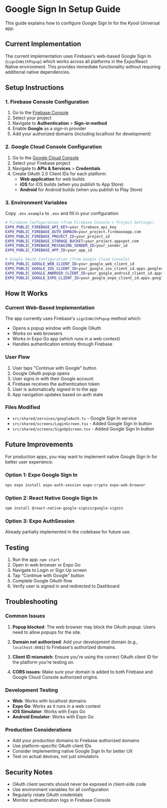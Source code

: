 # Google Sign In Setup Guide

This guide explains how to configure Google Sign In for the Kyool Universal app.

## Current Implementation

The current implementation uses Firebase's web-based Google Sign In (`signInWithPopup`) which works across all platforms in the Expo/React Native environment. This provides immediate functionality without requiring additional native dependencies.

## Setup Instructions

### 1. Firebase Console Configuration

1. Go to the [Firebase Console](https://console.firebase.google.com/)
2. Select your project
3. Navigate to **Authentication** > **Sign-in method**
4. Enable **Google** as a sign-in provider
5. Add your authorized domains (including localhost for development)

### 2. Google Cloud Console Configuration

1. Go to the [Google Cloud Console](https://console.cloud.google.com/)
2. Select your Firebase project
3. Navigate to **APIs & Services** > **Credentials**
4. Create OAuth 2.0 Client IDs for each platform:
   - **Web application** for web builds
   - **iOS** for iOS builds (when you publish to App Store)
   - **Android** for Android builds (when you publish to Play Store)

### 3. Environment Variables

Copy `.env.example` to `.env` and fill in your configuration:

```bash
# Firebase Configuration (from Firebase Console > Project Settings)
EXPO_PUBLIC_FIREBASE_API_KEY=your_firebase_api_key
EXPO_PUBLIC_FIREBASE_AUTH_DOMAIN=your_project.firebaseapp.com
EXPO_PUBLIC_FIREBASE_PROJECT_ID=your_project_id
EXPO_PUBLIC_FIREBASE_STORAGE_BUCKET=your_project.appspot.com
EXPO_PUBLIC_FIREBASE_MESSAGING_SENDER_ID=your_sender_id
EXPO_PUBLIC_FIREBASE_APP_ID=your_app_id

# Google OAuth Configuration (from Google Cloud Console)
EXPO_PUBLIC_GOOGLE_WEB_CLIENT_ID=your_google_web_client_id
EXPO_PUBLIC_GOOGLE_IOS_CLIENT_ID=your_google_ios_client_id.apps.googleusercontent.com
EXPO_PUBLIC_GOOGLE_ANDROID_CLIENT_ID=your_google_android_client_id.apps.googleusercontent.com
EXPO_PUBLIC_GOOGLE_EXPO_CLIENT_ID=your_google_expo_client_id.apps.googleusercontent.com
```

## How It Works

### Current Web-Based Implementation

The app currently uses Firebase's `signInWithPopup` method which:
- Opens a popup window with Google OAuth
- Works on web browsers
- Works in Expo Go app (which runs in a web context)
- Handles authentication entirely through Firebase

### User Flow

1. User taps "Continue with Google" button
2. Google OAuth popup opens
3. User signs in with their Google account
4. Firebase receives the authentication token
5. User is automatically signed in to the app
6. App navigation updates based on auth state

### Files Modified

- `src/shared/services/googleAuth.ts` - Google Sign In service
- `src/shared/screens/LoginScreen.tsx` - Added Google Sign In button
- `src/shared/screens/SignUpScreen.tsx` - Added Google Sign In button

## Future Improvements

For production apps, you may want to implement native Google Sign In for better user experience:

### Option 1: Expo Google Sign In
```bash
npx expo install expo-auth-session expo-crypto expo-web-browser
```

### Option 2: React Native Google Sign In
```bash
npm install @react-native-google-signin/google-signin
```

### Option 3: Expo AuthSession
Already partially implemented in the codebase for future use.

## Testing

1. Run the app: `npm start`
2. Open in web browser or Expo Go
3. Navigate to Login or Sign Up screen
4. Tap "Continue with Google" button
5. Complete Google OAuth flow
6. Verify user is signed in and redirected to Dashboard

## Troubleshooting

### Common Issues

1. **Popup blocked**: The web browser may block the OAuth popup. Users need to allow popups for the site.

2. **Domain not authorized**: Add your development domain (e.g., `localhost:8081`) to Firebase's authorized domains.

3. **Client ID mismatch**: Ensure you're using the correct OAuth client ID for the platform you're testing on.

4. **CORS issues**: Make sure your domain is added to both Firebase and Google Cloud Console authorized origins.

### Development Testing

- **Web**: Works with localhost domains
- **Expo Go**: Works as it runs in a web context
- **iOS Simulator**: Works with Expo Go
- **Android Emulator**: Works with Expo Go

### Production Considerations

- Add your production domains to Firebase authorized domains
- Use platform-specific OAuth client IDs
- Consider implementing native Google Sign In for better UX
- Test on actual devices, not just simulators

## Security Notes

- OAuth client secrets should never be exposed in client-side code
- Use environment variables for all configuration
- Regularly rotate OAuth credentials
- Monitor authentication logs in Firebase Console